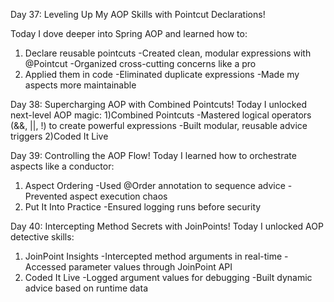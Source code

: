 Day 37: Leveling Up My AOP Skills with Pointcut Declarations!

Today I dove deeper into Spring AOP and learned how to:
1) Declare reusable pointcuts
 -Created clean, modular expressions with @Pointcut
 -Organized cross-cutting concerns like a pro
2) Applied them in code
 -Eliminated duplicate expressions
 -Made my aspects more maintainable

Day 38: Supercharging AOP with Combined Pointcuts!
Today I unlocked next-level AOP magic:
1)Combined Pointcuts
 -Mastered logical operators (&&, ||, !) to create powerful expressions
 -Built modular, reusable advice triggers
2)Coded It Live

Day 39: Controlling the AOP Flow!
Today I learned how to orchestrate aspects like a conductor:
1) Aspect Ordering
 -Used @Order annotation to sequence advice
 -Prevented aspect execution chaos
2) Put It Into Practice
 -Ensured logging runs before security

Day 40: Intercepting Method Secrets with JoinPoints!
Today I unlocked AOP detective skills:
1) JoinPoint Insights
 -Intercepted method arguments in real-time
 -Accessed parameter values through JoinPoint API
2) Coded It Live
 -Logged argument values for debugging
 -Built dynamic advice based on runtime data
